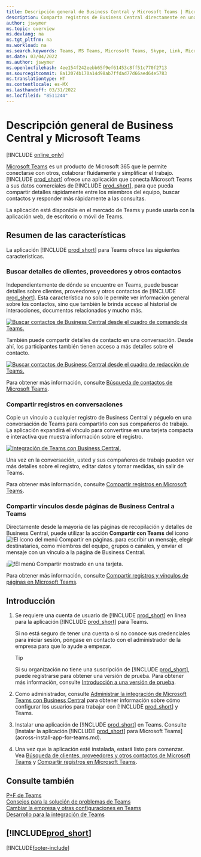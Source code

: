```yaml
---
title: Descripción general de Business Central y Microsoft Teams | Microsoft Docs
description: Comparta registros de Business Central directamente en una conversación de Teams.
author: jswymer
ms.topic: overview
ms.devlang: na
ms.tgt_pltfrm: na
ms.workload: na
ms.search.keywords: Teams, MS Teams, Microsoft Teams, Skype, Link, Microsoft 365, collaborate, collaboration, teamwork
ms.date: 03/04/2022
ms.author: jswymer
ms.openlocfilehash: 4ee154f242eebb65f9ef61453c8ff51c770f2713
ms.sourcegitcommit: 8a12074b170a14d98ab7ffdad77d66aed64e5783
ms.translationtype: HT
ms.contentlocale: es-MX
ms.lasthandoff: 03/31/2022
ms.locfileid: "8511244"
---
```

# <a name="business-central-and-microsoft-teams-integration"></a>Descripción general de Business Central y Microsoft Teams

[!INCLUDE [online_only](includes/online_only.md)]

[Microsoft Teams](https://www.microsoft.com/en-us/microsoft-365/microsoft-teams) es un producto de Microsoft 365 que le permite conectarse con otros, colaborar fluidamente y simplificar el trabajo. [!INCLUDE [prod_short](includes/prod_short.md)] ofrece una aplicación que conecta Microsoft Teams a sus datos comerciales de [!INCLUDE [prod_short](includes/prod_short.md)], para que pueda compartir detalles rápidamente entre los miembros del equipo, buscar contactos y responder más rápidamente a las consultas.

La aplicación está disponible en el mercado de Teams y puede usarla con la aplicación web, de escritorio o móvil de Teams.

## <a name="features-overview"></a>Resumen de las características

La aplicación [!INCLUDE [prod_short](includes/prod_short.md)] para Teams ofrece las siguientes características.

### <a name="look-up-details-of-customers-vendors-and-other-contacts"></a>Buscar detalles de clientes, proveedores y otros contactos

Independientemente de dónde se encuentre en Teams, puede buscar detalles sobre clientes, proveedores y otros contactos de [!INCLUDE [prod_short](includes/prod_short.md)]. Esta característica no solo le permite ver información general sobre los contactos, sino que también le brinda acceso al historial de interacciones, documentos relacionados y mucho más.

 [![Buscar contactos de Business Central desde el cuadro de comando de Teams.](media/teams-contacts-overview.png)](media/teams-contacts-overview.png#lightbox)

También puede compartir detalles de contacto en una conversación. Desde ahí, los participantes también tienen acceso a más detalles sobre el contacto.

 [![Buscar contactos de Business Central desde el cuadro de redacción de Teams.](media/teams-contacts.png)](media/teams-contacts.png#lightbox)

Para obtener más información, consulte [Búsqueda de contactos de Microsoft Teams](across-search-contacts-teams.md).

### <a name="share-records-in-conversations"></a>Compartir registros en conversaciones

Copie un vínculo a cualquier registro de Business Central y péguelo en una conversación de Teams para compartirlo con sus compañeros de trabajo. La aplicación expandirá el vínculo para convertirse en una tarjeta compacta e interactiva que muestra información sobre el registro.

[![Integración de Teams con Business Central.](media/teams-intro-vBC20.png)](media/teams-intro-vBC20.png#lightbox)

Una vez en la conversación, usted y sus compañeros de trabajo pueden ver más detalles sobre el registro, editar datos y tomar medidas, sin salir de Teams.

Para obtener más información, consulte [Compartir registros en Microsoft Teams](across-working-with-teams.md).

### <a name="share-links-from-pages-in-business-central-to-teams"></a>Compartir vínculos desde páginas de Business Central a Teams

Directamente desde la mayoría de las páginas de recopilación y detalles de Business Central, puede utilizar la acción **Compartir con Teams** del icono ![!El icono del menú Compartir en páginas.](media/share-icon.png "El menú Compartir mostrado en una tarjeta.") para escribir un mensaje, elegir destinatarios, como miembros del equipo, grupos o canales, y enviar el mensaje con un vínculo a la página de Business Central.

¡![!El menú Compartir mostrado en una tarjeta.](media/teams-share-link.png "El menú Compartir mostrado en una tarjeta.")

Para obtener más información, consulte [Compartir registros y vínculos de páginas en Microsoft Teams](across-working-with-teams.md#share-link).

## <a name="get-started"></a>Introducción

1. Se requiere una cuenta de usuario de [!INCLUDE [prod_short](includes/prod_short.md)] en línea para la aplicación [!INCLUDE [prod_short](includes/prod_short.md)] para Teams.

    Si no está seguro de tener una cuenta o si no conoce sus credenciales para iniciar sesión, póngase en contacto con el administrador de la empresa para que lo ayude a empezar.

    > [!TIP]
    > Si su organización no tiene una suscripción de [!INCLUDE [prod_short](includes/prod_short.md)], puede registrarse para obtener una versión de prueba. Para obtener más información, consulte [Introducción a una versión de prueba](across-preview.md#get-started-with-a-trial).

2. Como administrador, consulte [Administrar la integración de Microsoft Teams con Business Central](admin-teams-integration.md) para obtener información sobre cómo configurar los usuarios para trabajar con [!INCLUDE [prod_short](includes/prod_short.md)] y Teams.
3. Instalar una aplicación de [!INCLUDE [prod_short](includes/prod_short.md)] en Teams. Consulte [Instalar la aplicación [!INCLUDE [prod_short](includes/prod_short.md)] para Microsoft Teams](across-install-app-for-teams.md).
4. Una vez que la aplicación esté instalada, estará listo para comenzar. Vea [Búsqueda de clientes, proveedores y otros contactos de Microsoft Teams](across-search-contacts-teams.md) y [Compartir registros en Microsoft Teams](across-working-with-teams.md).

## <a name="see-also"></a>Consulte también

[P+F de Teams](teams-faq.md)  
[Consejos para la solución de problemas de Teams](admin-teams-troubleshooting.md)  
[Cambiar la empresa y otras configuraciones en Teams](across-teams-settings.md)  
[Desarrollo para la integración de Teams](/dynamics365/business-central/dev-itpro/developer/devenv-develop-for-teams)
  
## [!INCLUDE[prod_short](includes/free_trial_md.md)]  


[!INCLUDE[footer-include](includes/footer-banner.md)]